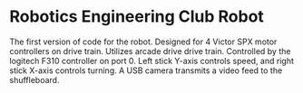 # Robotics Engineering Club Robot
The first version of code for the robot. Designed for 4 Victor SPX motor controllers on drive train. Utilizes arcade drive 
drive train. Controlled by the logitech F310 controller on port 0. Left stick Y-axis controls speed, and right stick X-axis
controls turning. A USB camera transmits a video feed to the shuffleboard.